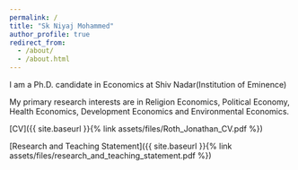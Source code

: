 ```yaml
---
permalink: /
title: "Sk Niyaj Mohammed"
author_profile: true
redirect_from: 
  - /about/
  - /about.html
---
```


I am a Ph.D. candidate in Economics at Shiv Nadar(Institution of Eminence)

My primary research interests are in Religion Economics, Political Economy, Health Economics, Development Economics and Environmental Economics.



[CV]({{ site.baseurl }}{% link assets/files/Roth_Jonathan_CV.pdf %})

[Research and Teaching Statement]({{ site.baseurl }}{% link assets/files/research_and_teaching_statement.pdf %})
